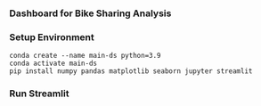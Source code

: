 ### Dashboard for Bike Sharing Analysis

### Setup Environment
```
conda create --name main-ds python=3.9
conda activate main-ds
pip install numpy pandas matplotlib seaborn jupyter streamlit
```

### Run Streamlit
```streamlit run dashboard.py
